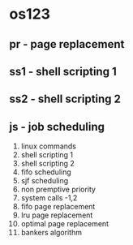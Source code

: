 # os123
## pr - page replacement
## ss1 - shell scripting 1
## ss2 - shell scripting 2
## js - job scheduling

1. linux commands
2. shell scripting 1
3. shell scripting 2
4. fifo scheduling
5. sjf scheduling
6. non premptive priority
7. system calls -1,2
8. fifo page replacement
9. lru page replacement
10. optimal page replacement
11. bankers algorithm
